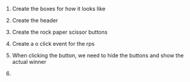 1. Create the boxes for how it looks like
2. Create the header

3. Create the rock paper scissor buttons
4. Create a o click event for the rps
5. When clicking the button, we need to hide the buttons and show the actual winner
6.
